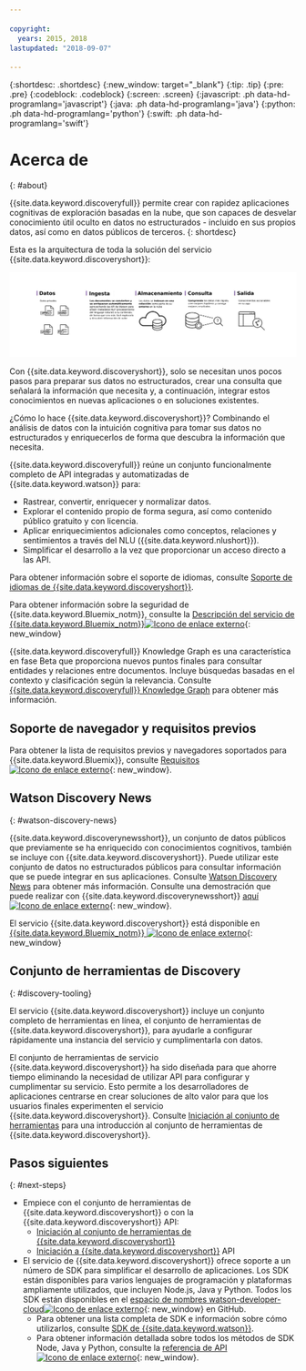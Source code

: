 ```yaml
---

copyright:
  years: 2015, 2018
lastupdated: "2018-09-07"

---
```


{:shortdesc: .shortdesc}
{:new_window: target="_blank"}
{:tip: .tip}
{:pre: .pre}
{:codeblock: .codeblock}
{:screen: .screen}
{:javascript: .ph data-hd-programlang='javascript'}
{:java: .ph data-hd-programlang='java'}
{:python: .ph data-hd-programlang='python'}
{:swift: .ph data-hd-programlang='swift'}

# Acerca de
{: #about}

{{site.data.keyword.discoveryfull}} permite crear con rapidez aplicaciones cognitivas de exploración basadas en la nube, que son capaces de desvelar conocimiento útil oculto en datos no estructurados - incluido en sus propios datos, así como en datos públicos de terceros.
{: shortdesc}

Esta es la arquitectura de toda la solución del servicio {{site.data.keyword.discoveryshort}}:

![Diagrama de la arquitectura de Discovery](images/discovery-flow.png)

Con {{site.data.keyword.discoveryshort}}, solo se necesitan unos pocos pasos para preparar sus datos no estructurados, crear una consulta que señalará la información que necesita y, a continuación, integrar estos conocimientos en nuevas aplicaciones o en soluciones existentes.

¿Cómo lo hace {{site.data.keyword.discoveryshort}}? Combinando el análisis de datos con la intuición cognitiva para tomar sus datos no estructurados y enriquecerlos de forma que descubra la información que necesita.

{{site.data.keyword.discoveryfull}} reúne un conjunto funcionalmente completo de API integradas y automatizadas de {{site.data.keyword.watson}} para:

- Rastrear, convertir, enriquecer y normalizar datos.
- Explorar el contenido propio de forma segura, así como contenido público gratuito y con licencia.
- Aplicar enriquecimientos adicionales como conceptos, relaciones y sentimientos a través del NLU ({{site.data.keyword.nlushort}}).
- Simplificar el desarrollo a la vez que proporcionar un acceso directo a las API.

Para obtener información sobre el soporte de idiomas, consulte [Soporte de idiomas de {{site.data.keyword.discoveryshort}}](/docs/services/discovery/language-support.html).

Para obtener información sobre la seguridad de {{site.data.keyword.Bluemix_notm}}, consulte la [Descripción del servicio de {{site.data.keyword.Bluemix_notm}}![Icono de enlace externo](../../icons/launch-glyph.svg "Icono de enlace externo")](https://www.ibm.com/software/sla/sladb.nsf/searchsaas/?searchview&searchorder=4&searchmax=0&query=%28IBM+Cloud+Service+description%29){: new_window}

{{site.data.keyword.discoveryfull}} Knowledge Graph es una característica en fase Beta que proporciona nuevos puntos finales para consultar entidades y relaciones entre documentos. Incluye búsquedas basadas en el contexto y clasificación según la relevancia. Consulte [{{site.data.keyword.discoveryfull}} Knowledge Graph](/docs/services/discovery/building-kg.html) para obtener más información.

## Soporte de navegador y requisitos previos

Para obtener la lista de requisitos previos y navegadores soportados para {{site.data.keyword.Bluemix}}, consulte [
Requisitos ![Icono de enlace externo](../../icons/launch-glyph.svg "Icono de enlace externo")](https://console.bluemix.net/docs/overview/prereqs.html#prereqs){: new_window}.

## Watson Discovery News
{: #watson-discovery-news}

{{site.data.keyword.discoverynewsshort}}, un conjunto de datos públicos que previamente se ha enriquecido con conocimientos cognitivos, también se incluye con {{site.data.keyword.discoveryshort}}. Puede utilizar este conjunto de datos no estructurados públicos para consultar información que se puede integrar en sus aplicaciones. Consulte [Watson Discovery News](/docs/services/discovery/watson-discovery-news.html#watson-discovery-news) para obtener más información. Consulte una demostración que puede realizar con {{site.data.keyword.discoverynewsshort}} [aquí ![Icono de enlace externo](../../icons/launch-glyph.svg "Icono de enlace externo")](https://discovery-news-demo.ng.bluemix.net/){: new_window}.

El servicio {{site.data.keyword.discoveryshort}} está disponible en [{{site.data.keyword.Bluemix_notm}} ![Icono de enlace externo](../../icons/launch-glyph.svg "Icono de enlace externo")](https://console.ng.bluemix.net/catalog/services/discovery/){: new_window}

## Conjunto de herramientas de Discovery
{: #discovery-tooling}

El servicio {{site.data.keyword.discoveryshort}} incluye un conjunto completo de herramientas en línea, el conjunto de herramientas de {{site.data.keyword.discoveryshort}}, para ayudarle a configurar rápidamente una instancia del servicio y cumplimentarla con datos.

El conjunto de herramientas de servicio {{site.data.keyword.discoveryshort}} ha sido diseñada para que ahorre tiempo eliminando la necesidad de utilizar API para configurar y cumplimentar su servicio. Esto permite a los desarrolladores de aplicaciones centrarse en crear soluciones de alto valor para que los usuarios finales experimenten el servicio {{site.data.keyword.discoveryshort}}. Consulte [Iniciación al conjunto de herramientas](/docs/services/discovery/getting-started-tool.html) para una introducción al conjunto de herramientas de {{site.data.keyword.discoveryshort}}.


## Pasos siguientes
{: #next-steps}

- Empiece con el conjunto de herramientas de {{site.data.keyword.discoveryshort}} o con la {{site.data.keyword.discoveryshort}} API:
    - [Iniciación al conjunto de herramientas de {{site.data.keyword.discoveryshort}}](/docs/services/discovery/getting-started-tool.html)
    - [Iniciación a {{site.data.keyword.discoveryshort}}](/docs/services/discovery/getting-started.html) API
- El servicio de {{site.data.keyword.discoveryshort}} ofrece soporte a un número de SDK para simplificar el desarrollo de aplicaciones. Los SDK están disponibles para varios lenguajes de programación y plataformas ampliamente utilizados, que incluyen Node.js, Java y Python. Todos los SDK están disponibles en el [espacio de nombres watson-developer-cloud![Icono de enlace externo](../../icons/launch-glyph.svg "Icono de enlace externo")](https://github.com/watson-developer-cloud){: new_window} en GitHub.
    - Para obtener una lista completa de SDK e información sobre cómo utilizarlos, consulte [SDK de {{site.data.keyword.watson}}](https://console.bluemix.net/docs/services/watson/getting-started-sdks.html#sdks).
    - Para obtener información detallada sobre todos los métodos de SDK Node, Java y Python, consulte la [referencia de API ![Icono de enlace externo](../../icons/launch-glyph.svg "Icono de enlace externo")](https://www.ibm.com/watson/developercloud/discovery/api/v1/curl.html?curl){: new_window}.
